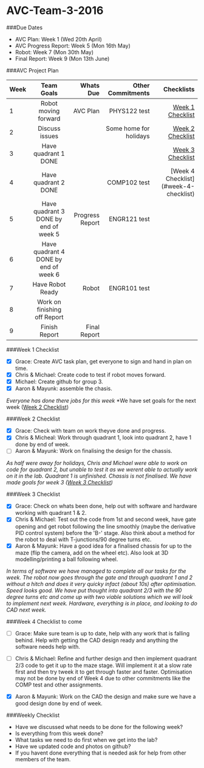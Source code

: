 # AVC-Team-3-2016

###Due Dates
 * AVC Plan: Week 1 (Wed 20th April)
 * AVC Progress Report: Week 5 (Mon 16th May)
 * Robot: Week 7 (Mon 30th May)
 * Final Report: Week 9 (Mon 13th June)

###AVC Project Plan
 
| Week | Team Goals | Whats Due | Other Commitments | Checklists |
| :----| :--------: | --------: | ----------------: | ---------: |
| 1    | Robot moving forward | AVC Plan | PHYS122 test | [Week 1 Checklist](#week-1-checklist) |
| 2    | Discuss issues |  | Some home for holidays | [Week 2 Checklist](#week-2-checklist) |
| 3    | Have quadrant 1 DONE |  |  | [Week 3 Checklist](#week-3-checklist) |
| 4    | Have quadrant 2 DONE |  | COMP102 test  | [Week 4 Checklist] (#week-4-checklist)  |
| 5    | Have quadrant 3 DONE by end of week 5 | Progress Report | ENGR121 test |  |
| 6    | Have quadrant 4 DONE by end of week 6 |  |  |  |
| 7    | Have Robot Ready | Robot | ENGR101 test |  |
| 8    | Work on finishing off Report |  |  |  |
| 9    | Finish Report | Final Report |  |  |


###Week 1 Checklist
- [x] Grace: Create AVC task plan, get everyone to sign and hand in plan on time.
- [x] Chris & Michael: Create code to test if robot moves forward.
- [x] Michael: Create github for group 3.
- [x] Aaron & Mayunk: assemble the chasis.
  
*Everyone has done there jobs for this week*
*We have set goals for the next week ([Week 2 Checklist](#week-2-checklist))


###Week 2 Checklist
- [x] Grace: Check with team on work theyve done and progress.
- [x] Chris & Micheal: Work through quadrant 1, look into quadrant 2, have 1 done by end of week.
- [ ] Aaron & Mayunk: Work on finalising the design for the chassis.
 
*As half were away for holidays, Chris and Michael were able to work on code for quadrant 2, but unable to test it as we werent able to actually work on it in the lab. Quadrant 1 is unfinished.*
*Chassis is not finalised.*
*We have made goals for week 3 ([Week 3 Checklist](#week-3-checklist))*


###Week 3 Checklist
- [x] Grace: Check on whats been done, help out with software and hardware working with quadrant 1 & 2.
- [x] Chris & Michael: Test out the code from 1st and second week, have gate opening and get robot following the line smoothly (maybe the derivative PID control system) before the 'B-' stage. Also think about a method for the robot to deal with T-junctions/90 degree turns etc.
- [x] Aaron & Mayunk: Have a good idea for a finalised chassis for up to the maze (flip the camera, add on the wheel etc). Also look at 3D modelling/printing a ball following wheel.

*In terms of software we have managed to complete all our tasks for the week. The robot now goes through the gate and through quadrant 1 and 2 without a hitch and does it very quicky infact (about 10s) after optimisation. Speed looks good. We have put thought into quadrant 2/3 with the 90 degree turns etc and come up with two viable solutions which we will look to implement next week. Hardware, everything is in place, and looking to do CAD next week.*

###Week 4 Checklist to come
- [ ] Grace: Make sure team is up to date, help with any work that is falling behind. Help with getting the CAD design ready and anything the software needs help with.
- [ ] Chris & Michael: Refine and further design and then implement quadrant 2/3 code to get it up to the maze stage. Will implement it at a slow rate first and then try tweek it to get through faster and faster. Optimisation may not be done by end of Week 4 due to other commitments like the COMP test and other assignments.
- [x] Aaron & Mayunk: Work on the CAD the design and make sure we have a good design done by end of week.


###Weekly Checklist
 * Have we discussed what needs to be done for the following week?
 * Is everything from this week done?
 * What tasks we need to do first when we get into the lab?
 * Have we updated code and photos on github?
 * If you havent done everything that is needed ask for help from other members of the team.
 


